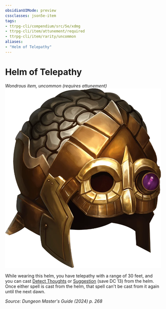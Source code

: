 ```yaml
---
obsidianUIMode: preview
cssclasses: json5e-item
tags:
- ttrpg-cli/compendium/src/5e/xdmg
- ttrpg-cli/item/attunement/required
- ttrpg-cli/item/rarity/uncommon
aliases: 
- "Helm of Telepathy"
---
```

# Helm of Telepathy
*Wondrous item, uncommon (requires attunement)*  
![](3-Compendium/items/img/helm-of-telepathy.webp#right)


While wearing this helm, you have telepathy with a range of 30 feet, and you can cast [Detect Thoughts](3-Compendium/spells/detect-thoughts-xphb.md) or [Suggestion](3-Compendium/spells/suggestion-xphb.md) (save DC 13) from the helm. Once either spell is cast from the helm, that spell can't be cast from it again until the next dawn.

*Source: Dungeon Master's Guide (2024) p. 268*